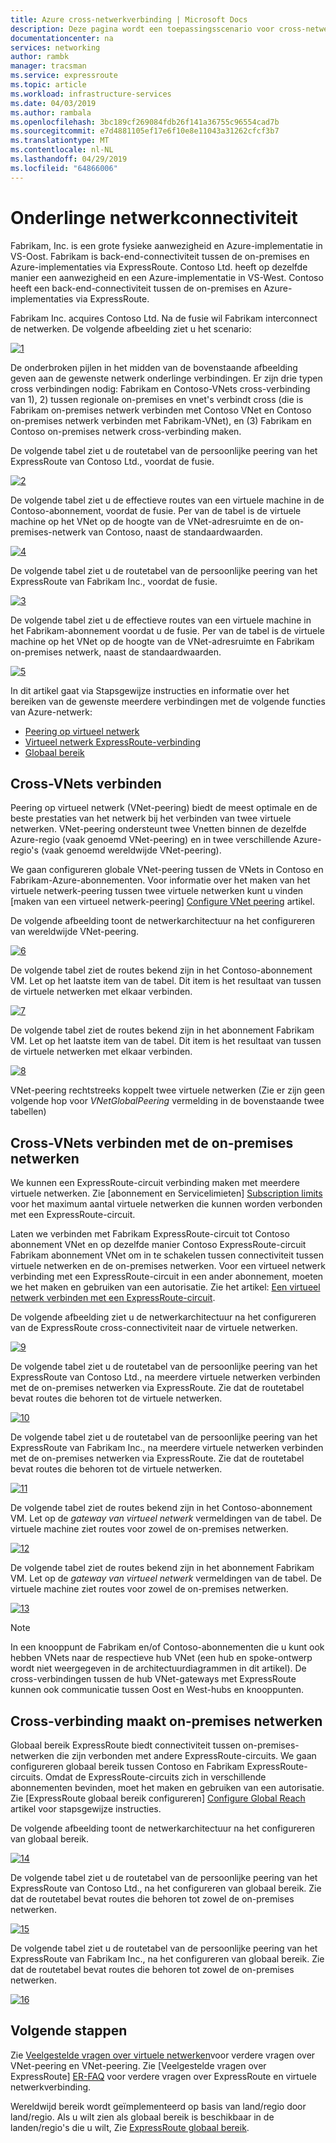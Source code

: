 ```yaml
---
title: Azure cross-netwerkverbinding | Microsoft Docs
description: Deze pagina wordt een toepassingsscenario voor cross-netwerkverbinding en de oplossing op basis van de Azure VPN-functies beschreven.
documentationcenter: na
services: networking
author: rambk
manager: tracsman
ms.service: expressroute
ms.topic: article
ms.workload: infrastructure-services
ms.date: 04/03/2019
ms.author: rambala
ms.openlocfilehash: 3bc189cf269084fdb26f141a36755c96554cad7b
ms.sourcegitcommit: e7d4881105ef17e6f10e8e11043a31262cfcf3b7
ms.translationtype: MT
ms.contentlocale: nl-NL
ms.lasthandoff: 04/29/2019
ms.locfileid: "64866006"
---
```

# <a name="cross-network-connectivity"></a>Onderlinge netwerkconnectiviteit

Fabrikam, Inc. is een grote fysieke aanwezigheid en Azure-implementatie in VS-Oost. Fabrikam is back-end-connectiviteit tussen de on-premises en Azure-implementaties via ExpressRoute. Contoso Ltd. heeft op dezelfde manier een aanwezigheid en een Azure-implementatie in VS-West. Contoso heeft een back-end-connectiviteit tussen de on-premises en Azure-implementaties via ExpressRoute.  

Fabrikam Inc. acquires Contoso Ltd. Na de fusie wil Fabrikam interconnect de netwerken. De volgende afbeelding ziet u het scenario:

 [![1]][1]

De onderbroken pijlen in het midden van de bovenstaande afbeelding geven aan de gewenste netwerk onderlinge verbindingen. Er zijn drie typen cross verbindingen nodig: Fabrikam en Contoso-VNets cross-verbinding van 1), 2) tussen regionale on-premises en vnet's verbindt cross (die is Fabrikam on-premises netwerk verbinden met Contoso VNet en Contoso on-premises netwerk verbinden met Fabrikam-VNet), en (3) Fabrikam en Contoso on-premises netwerk cross-verbinding maken. 

De volgende tabel ziet u de routetabel van de persoonlijke peering van het ExpressRoute van Contoso Ltd., voordat de fusie.

[![2]][2]

De volgende tabel ziet u de effectieve routes van een virtuele machine in de Contoso-abonnement, voordat de fusie. Per van de tabel is de virtuele machine op het VNet op de hoogte van de VNet-adresruimte en de on-premises-netwerk van Contoso, naast de standaardwaarden. 

[![4]][4]

De volgende tabel ziet u de routetabel van de persoonlijke peering van het ExpressRoute van Fabrikam Inc., voordat de fusie.

[![3]][3]

De volgende tabel ziet u de effectieve routes van een virtuele machine in het Fabrikam-abonnement voordat u de fusie. Per van de tabel is de virtuele machine op het VNet op de hoogte van de VNet-adresruimte en Fabrikam on-premises netwerk, naast de standaardwaarden.

[![5]][5]

In dit artikel gaat via Stapsgewijze instructies en informatie over het bereiken van de gewenste meerdere verbindingen met de volgende functies van Azure-netwerk:

* [Peering op virtueel netwerk][Virtual network peering] 
* [Virtueel netwerk ExpressRoute-verbinding][connection]
* [Globaal bereik][Global Reach] 

## <a name="cross-connecting-vnets"></a>Cross-VNets verbinden

Peering op virtueel netwerk (VNet-peering) biedt de meest optimale en de beste prestaties van het netwerk bij het verbinden van twee virtuele netwerken. VNet-peering ondersteunt twee Vnetten binnen de dezelfde Azure-regio (vaak genoemd VNet-peering) en in twee verschillende Azure-regio's (vaak genoemd wereldwijde VNet-peering). 

We gaan configureren globale VNet-peering tussen de VNets in Contoso en Fabrikam-Azure-abonnementen. Voor informatie over het maken van het virtuele netwerk-peering tussen twee virtuele netwerken kunt u vinden [maken van een virtueel netwerk-peering] [ Configure VNet peering] artikel.

De volgende afbeelding toont de netwerkarchitectuur na het configureren van wereldwijde VNet-peering.

[![6]][6]

De volgende tabel ziet de routes bekend zijn in het Contoso-abonnement VM. Let op het laatste item van de tabel. Dit item is het resultaat van tussen de virtuele netwerken met elkaar verbinden.

[![7]][7]

De volgende tabel ziet de routes bekend zijn in het abonnement Fabrikam VM. Let op het laatste item van de tabel. Dit item is het resultaat van tussen de virtuele netwerken met elkaar verbinden.

[![8]][8]

VNet-peering rechtstreeks koppelt twee virtuele netwerken (Zie er zijn geen volgende hop voor *VNetGlobalPeering* vermelding in de bovenstaande twee tabellen)

## <a name="cross-connecting-vnets-to-the-on-premises-networks"></a>Cross-VNets verbinden met de on-premises netwerken

We kunnen een ExpressRoute-circuit verbinding maken met meerdere virtuele netwerken. Zie [abonnement en Servicelimieten] [ Subscription limits] voor het maximum aantal virtuele netwerken die kunnen worden verbonden met een ExpressRoute-circuit. 

Laten we verbinden met Fabrikam ExpressRoute-circuit tot Contoso abonnement VNet en op dezelfde manier Contoso ExpressRoute-circuit Fabrikam abonnement VNet om in te schakelen tussen connectiviteit tussen virtuele netwerken en de on-premises netwerken. Voor een virtueel netwerk verbinding met een ExpressRoute-circuit in een ander abonnement, moeten we het maken en gebruiken van een autorisatie.  Zie het artikel: [Een virtueel netwerk verbinden met een ExpressRoute-circuit][Connect-ER-VNet].

De volgende afbeelding ziet u de netwerkarchitectuur na het configureren van de ExpressRoute cross-connectiviteit naar de virtuele netwerken.

[![9]][9]

De volgende tabel ziet u de routetabel van de persoonlijke peering van het ExpressRoute van Contoso Ltd., na meerdere virtuele netwerken verbinden met de on-premises netwerken via ExpressRoute. Zie dat de routetabel bevat routes die behoren tot de virtuele netwerken.

[![10]][10]

De volgende tabel ziet u de routetabel van de persoonlijke peering van het ExpressRoute van Fabrikam Inc., na meerdere virtuele netwerken verbinden met de on-premises netwerken via ExpressRoute. Zie dat de routetabel bevat routes die behoren tot de virtuele netwerken.

[![11]][11]

De volgende tabel ziet de routes bekend zijn in het Contoso-abonnement VM. Let op de *gateway van virtueel netwerk* vermeldingen van de tabel. De virtuele machine ziet routes voor zowel de on-premises netwerken.

[![12]][12]

De volgende tabel ziet de routes bekend zijn in het abonnement Fabrikam VM. Let op de *gateway van virtueel netwerk* vermeldingen van de tabel. De virtuele machine ziet routes voor zowel de on-premises netwerken.

[![13]][13]

>[!NOTE]
>In een knooppunt de Fabrikam en/of Contoso-abonnementen die u kunt ook hebben VNets naar de respectieve hub VNet (een hub en spoke-ontwerp wordt niet weergegeven in de architectuurdiagrammen in dit artikel). De cross-verbindingen tussen de hub VNet-gateways met ExpressRoute kunnen ook communicatie tussen Oost en West-hubs en knooppunten.
>

## <a name="cross-connecting-on-premises-networks"></a>Cross-verbinding maakt on-premises netwerken

Globaal bereik ExpressRoute biedt connectiviteit tussen on-premises-netwerken die zijn verbonden met andere ExpressRoute-circuits. We gaan configureren globaal bereik tussen Contoso en Fabrikam ExpressRoute-circuits. Omdat de ExpressRoute-circuits zich in verschillende abonnementen bevinden, moet het maken en gebruiken van een autorisatie. Zie [ExpressRoute globaal bereik configureren] [ Configure Global Reach] artikel voor stapsgewijze instructies.

De volgende afbeelding toont de netwerkarchitectuur na het configureren van globaal bereik.

[![14]][14]

De volgende tabel ziet u de routetabel van de persoonlijke peering van het ExpressRoute van Contoso Ltd., na het configureren van globaal bereik. Zie dat de routetabel bevat routes die behoren tot zowel de on-premises netwerken. 

[![15]][15]

De volgende tabel ziet u de routetabel van de persoonlijke peering van het ExpressRoute van Fabrikam Inc., na het configureren van globaal bereik. Zie dat de routetabel bevat routes die behoren tot zowel de on-premises netwerken.

[![16]][16]

## <a name="next-steps"></a>Volgende stappen

Zie [Veelgestelde vragen over virtuele netwerken][VNet-FAQ]voor verdere vragen over VNet-peering en VNet-peering. Zie [Veelgestelde vragen over ExpressRoute] [ ER-FAQ] voor verdere vragen over ExpressRoute en virtuele netwerkverbinding.

Wereldwijd bereik wordt geïmplementeerd op basis van land/regio door land/regio. Als u wilt zien als globaal bereik is beschikbaar in de landen/regio's die u wilt, Zie [ExpressRoute globaal bereik][Global Reach].

<!--Image References-->
[1]: ./media/cross-network-connectivity/premergerscenario.png "scenario van de toepassing"
[2]: ./media/cross-network-connectivity/contosoexr-rt-premerger.png "Contoso ExpressRoute routetabel vóór de fusie"
[3]: ./media/cross-network-connectivity/fabrikamexr-rt-premerger.png "Fabrikam ExpressRoute routetabel vóór de fusie"
[4]: ./media/cross-network-connectivity/contosovm-routes-premerger.png "Contoso VM routes vóór de fusie"
[5]: ./media/cross-network-connectivity/fabrikamvm-routes-premerger.png "Fabrikam VM routes vóór de fusie"
[6]: ./media/cross-network-connectivity/vnet-peering.png "de architectuur na de VNet-peering"
[7]: ./media/cross-network-connectivity/contosovm-routes-peering.png "Contoso VM routes na de VNet-peering"
[8]: ./media/cross-network-connectivity/fabrikamvm-routes-peering.png "Fabrikam VM routes na de VNet-peering"
[9]: ./media/cross-network-connectivity/exr-x-connect.png "de architectuur na expressroutes waaraan cross-verbinding"
[10]: ./media/cross-network-connectivity/contosoexr-rt-xconnect.png "Contoso ExpressRoute routetabel na meerdere verbindende ExR en VNets"
[11]: ./media/cross-network-connectivity/fabrikamexr-rt-xconnect.png "Fabrikam ExpressRoute routetabel na meerdere verbindende ExR en VNets"
[12]: ./media/cross-network-connectivity/contosovm-routes-xconnect.png "routes Contoso VM na het maken van verbinding ExR en VNets tussen"
[13]: ./media/cross-network-connectivity/fabrikamvm-routes-xconnect.png "routes Fabrikam VM na het maken van verbinding ExR en VNets tussen"
[14]: ./media/cross-network-connectivity/globalreach.png "de architectuur na het configureren van globaal bereik"
[15]: ./media/cross-network-connectivity/contosoexr-rt-gr.png "Contoso ExpressRoute routetabel na globaal bereik"
[16]: ./media/cross-network-connectivity/fabrikamexr-rt-gr.png "Fabrikam ExpressRoute route table after Global Reach"

<!--Link References-->
[Virtual network peering]: https://docs.microsoft.com/azure/virtual-network/virtual-network-peering-overview
[connection]: https://docs.microsoft.com/azure/expressroute/expressroute-howto-linkvnet-portal-resource-manager
[Global Reach]: https://docs.microsoft.com/azure/expressroute/expressroute-global-reach
[Configure VNet peering]: https://docs.microsoft.com/azure/virtual-network/create-peering-different-subscriptions
[Configure Global Reach]: https://docs.microsoft.com/azure/expressroute/expressroute-howto-set-global-reach
[Subscription limits]: https://docs.microsoft.com/azure/azure-subscription-service-limits#networking-limits
[Connect-ER-VNet]: https://docs.microsoft.com/azure/expressroute/expressroute-howto-linkvnet-portal-resource-manager
[ER-FAQ]: https://docs.microsoft.com/azure/expressroute/expressroute-faqs
[VNet-FAQ]: https://docs.microsoft.com/azure/virtual-network/virtual-networks-faq